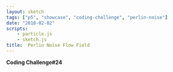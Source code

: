 ```yaml
---
layout: sketch
tags: ["p5", "showcase", "coding-challenge", "perlin-noise"]
date: "2018-02-02"
scripts: 
    - particle.js
    - sketch.js    
title:  Perlin Noise Flow Field
---
```


**Coding Challenge#24**
